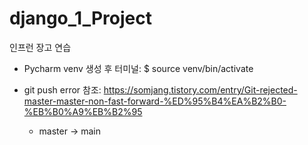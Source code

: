 # django_1_Project
인프런 장고 연습

- Pycharm venv 생성 후 터미널: $ source venv/bin/activate

- git push error 참조: https://somjang.tistory.com/entry/Git-rejected-master-master-non-fast-forward-%ED%95%B4%EA%B2%B0-%EB%B0%A9%EB%B2%95
    - master -> main